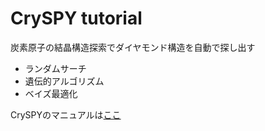 # CrySPY tutorial
炭素原子の結晶構造探索でダイヤモンド構造を自動で探し出す
- ランダムサーチ
- 遺伝的アルゴリズム
- ベイズ最適化

CrySPYのマニュアルは[ここ](https://tomoki-yamashita.github.io/CrySPY/index.html)
